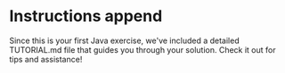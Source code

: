 # Instructions append

Since this is your first Java exercise, we've included a detailed TUTORIAL.md
file that guides you through your solution. Check it out for tips and
assistance!

